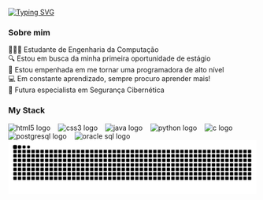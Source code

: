 [![Typing SVG](https://readme-typing-svg.demolab.com?font=Fira+Code&weight=600&pause=1000&color=FAB8D6&random=false&width=435&lines=Ol%C3%A1%2C+eu+sou+a+Ana+Clara+)](https://git.io/typing-svg)

### Sobre mim
👩🏻‍💻 Estudante de Engenharia da Computação <br>
🔍 Estou em busca da minha primeira oportunidade de estágio <br>
🚀 Estou empenhada em me tornar uma programadora de alto nível <br>
💻 Em constante aprendizado, sempre procuro aprender mais! <br>
👾 Futura especialista em Segurança Cibernética

<!-- <h3 align="left">Entre em contato!</h3>

  [![E-mail](https://img.shields.io/badge/-Email-000?style=for-the-badge&logo=microsoft-outlook&logoColor=FFF&color:FAB8D6FF)](mailto:anaclaracarnavalli@gmail.com)
  [![LinkedIn](https://img.shields.io/badge/-LinkedIn-000?style=for-the-badge&logo=linkedin&logoColor=FFF&color:FAB8D6FF)]((https://www.linkedin.com/in/ana-clara-pereira-51264a21a/)/)
  [![Instagram](https://img.shields.io/badge/-Instagram-000?style=for-the-badge&logo=instagram&logoColor=FFF&color:FAB8D6FF)](https://www.instagram.com/anaclacp/) -->


<h3 align="left">My Stack</h3>

<div align="left">
  <img src="https://cdn.jsdelivr.net/gh/devicons/devicon/icons/html5/html5-original.svg" height="25" alt="html5 logo"  />
  <img width="8" />
  <img src="https://cdn.jsdelivr.net/gh/devicons/devicon/icons/css3/css3-original.svg" height="25" alt="css3 logo"  />
  <img width="8" />
  <img src="https://cdn.jsdelivr.net/gh/devicons/devicon/icons/java/java-original.svg" height="25" alt="java logo"  />
  <img width="8" />
  <img src="https://cdn.jsdelivr.net/gh/devicons/devicon/icons/python/python-original.svg" height="25" alt="python logo"  />
  <img width="8" />
  <img src="https://cdn.jsdelivr.net/gh/devicons/devicon/icons/c/c-original.svg" height="25" alt="c logo"  />
  <img width="8" />
  <img src="https://cdn.jsdelivr.net/gh/devicons/devicon/icons/postgresql/postgresql-original.svg" height="25" alt="postgresql logo"  />
  <img width="8" />
  <img src="https://cdn.jsdelivr.net/gh/devicons/devicon/icons/oracle/oracle-original.svg" height="25" alt="oracle sql logo"  />
  <img width="8" />
</div>



<picture>
  <source media="(prefers-color-scheme: dark)" srcset="https://raw.githubusercontent.com/anaclacp/anaclacp/output/github-contribution-grid-snake-dark.svg">
  <source media="(prefers-color-scheme: light)" srcset="https://raw.githubusercontent.com/anaclacp/anaclacp/output/github-contribution-grid-snake.svg">
  <img alt="github contribution grid snake animation" src="https://raw.githubusercontent.com/anaclacp/anaclacp/output/github-contribution-grid-snake.svg">
</picture>
<br><br>
